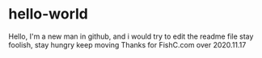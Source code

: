 # hello-world
Hello, I'm a new man in github, and i would try to edit the readme file
stay foolish, stay hungry
keep moving
Thanks for FishC.com
over 
2020.11.17
